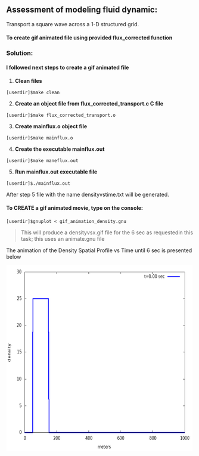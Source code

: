## Assessment of modeling fluid dynamic: 
Transport a square wave across a 1-D structured grid.

#### To create gif animated file using provided flux_corrected function

### Solution:

#### I followed next steps to create a gif animated file

1. **Clean files**
```
[userdir]$make clean
```
2. **Create an object file from flux_corrected_transport.c C file**
```
[userdir]$make flux_corrected_transport.o
```
3. **Create mainflux.o object file**
```
[userdir]$make mainflux.o
```
4. **Create the executable mainflux.out**
```
[userdir]$make maneflux.out
```
5. **Run mainflux.out executable file**
```
[userdir]$./mainflux.out
```

After step 5 file with the name densityvstime.txt will be generated.

#### To CREATE a gif animated movie, type on the console:
```
[userdir]$gnuplot < gif_animation_density.gnu
```
> This will produce a densityvsx.gif file for the 6 sec as requestedin this task; this uses an animate.gnu file  

The animation of the Density Spatial Profile vs Time until 6 sec is presented below  

<img src="densityvsx.gif"  alt="drawing"  width="500"  height="500"/>
